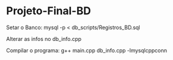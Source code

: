 # Projeto-Final-BD

Setar o Banco: mysql -p < db_scripts/Registros_BD.sql

Alterar as infos no db_info.cpp

Compilar o programa: g++ main.cpp db_info.cpp -lmysqlcppconn
